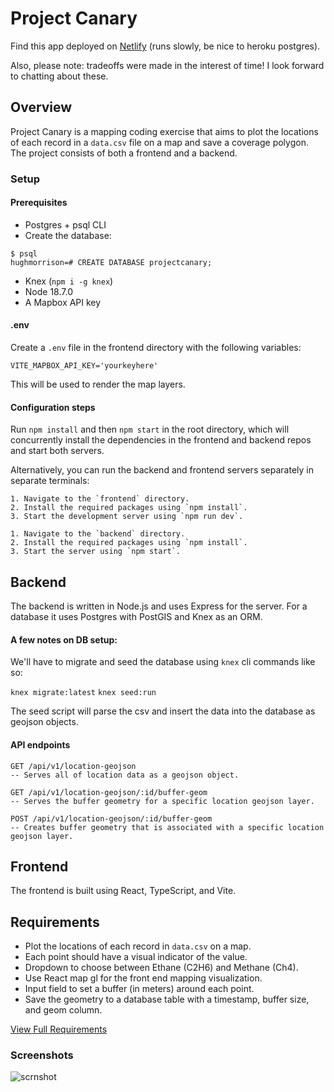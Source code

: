 # Project Canary

Find this app deployed on [Netlify](https://projcanarrrr.netlify.app/) (runs slowly, be nice to heroku postgres).

Also, please note: tradeoffs were made in the interest of time! I look forward to chatting about these.

## Overview

Project Canary is a mapping coding exercise that aims to plot the locations of each record in a `data.csv` file on a map and save a coverage polygon. The project consists of both a frontend and a backend.

### Setup

#### Prerequisites

- Postgres + psql CLI
- Create the database:

```
$ psql
hughmorrison=# CREATE DATABASE projectcanary;
```

- Knex (`npm i -g knex`)
- Node 18.7.0
- A Mapbox API key

#### .env

Create a `.env` file in the frontend directory with the following variables:

```
VITE_MAPBOX_API_KEY='yourkeyhere'
```

This will be used to render the map layers.

#### Configuration steps

Run `npm install` and then `npm start` in the root directory, which will concurrently install the dependencies in the frontend and backend repos and start both servers.

Alternatively, you can run the backend and frontend servers separately in separate terminals:

```
1. Navigate to the `frontend` directory.
2. Install the required packages using `npm install`.
3. Start the development server using `npm run dev`.
```

```
1. Navigate to the `backend` directory.
2. Install the required packages using `npm install`.
3. Start the server using `npm start`.
```

## Backend

The backend is written in Node.js and uses Express for the server. For a database it uses Postgres with PostGIS and Knex as an ORM.

#### A few notes on DB setup:

We'll have to migrate and seed the database using `knex` cli commands like so:

`knex migrate:latest`
`knex seed:run`

The seed script will parse the csv and insert the data into the database as geojson objects.

#### API endpoints

```
GET /api/v1/location-geojson
-- Serves all of location data as a geojson object.

GET /api/v1/location-geojson/:id/buffer-geom
-- Serves the buffer geometry for a specific location geojson layer.

POST /api/v1/location-geojson/:id/buffer-geom
-- Creates buffer geometry that is associated with a specific location geojson layer.

```

## Frontend

The frontend is built using React, TypeScript, and Vite.

## Requirements

- Plot the locations of each record in `data.csv` on a map.
- Each point should have a visual indicator of the value.
- Dropdown to choose between Ethane (C2H6) and Methane (Ch4).
- Use React map gl for the front end mapping visualization.
- Input field to set a buffer (in meters) around each point.
- Save the geometry to a database table with a timestamp, buffer size, and geom column.

[View Full Requirements](https://github.com/hmorri32/project-canary/blob/main/REQUIREMENTS.md)

### Screenshots
![scrnshot](https://raw.githubusercontent.com/hmorri32/project-canary/main/frontend/src/assets/Screenshot%202023-10-18%20at%205.55.34%20PM.png)
